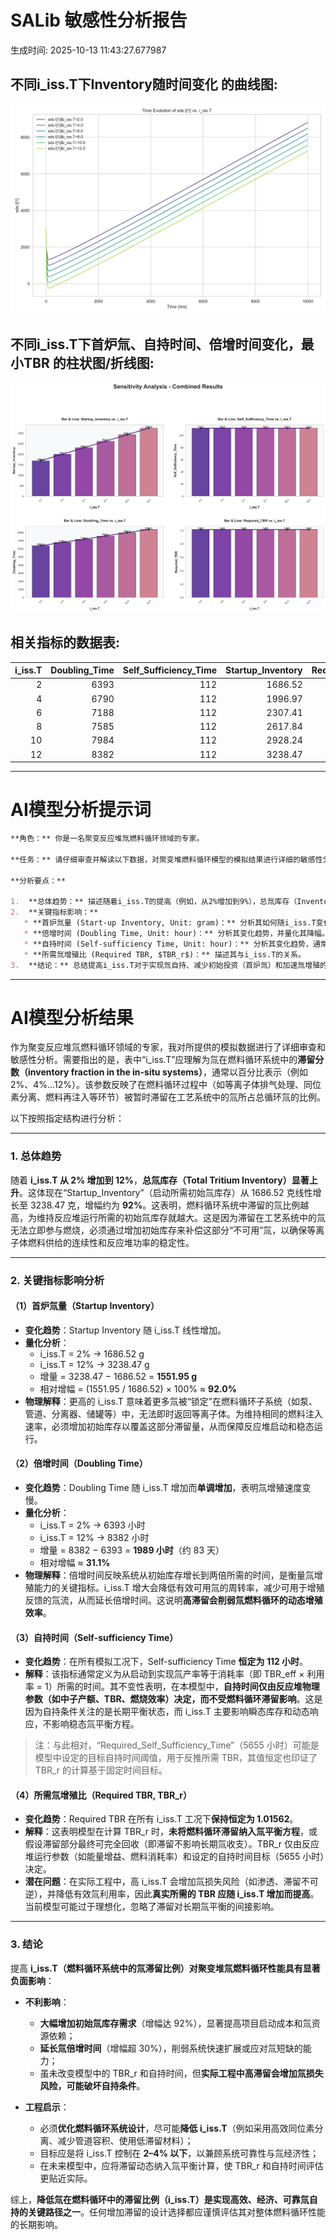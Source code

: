# SALib 敏感性分析报告


生成时间: 2025-10-13 11:43:27.677987


## 不同i_iss.T下Inventory随时间变化 的曲线图:

![不同i_iss.T下Inventory随时间变化 的曲线图](sweep_sds_I1_vs_i_iss_T.png)
## 不同i_iss.T下首炉氚、自持时间、倍增时间变化，最小TBR 的柱状图/折线图:

![不同i_iss.T下首炉氚、自持时间、倍增时间变化，最小TBR 的柱状图/折线图](combined_analysis_plots.png)
## 相关指标的数据表:


|   i_iss.T |   Doubling_Time |   Self_Sufficiency_Time |   Startup_Inventory |   Required_TBR |   Required_Self_Sufficiency_Time |
|----------:|----------------:|------------------------:|--------------------:|---------------:|---------------------------------:|
|         2 |            6393 |                     112 |             1686.52 |        1.01562 |                             5655 |
|         4 |            6790 |                     112 |             1996.97 |        1.01562 |                             5655 |
|         6 |            7188 |                     112 |             2307.41 |        1.01562 |                             5655 |
|         8 |            7585 |                     112 |             2617.84 |        1.01562 |                             5655 |
|        10 |            7984 |                     112 |             2928.24 |        1.01562 |                             5655 |
|        12 |            8382 |                     112 |             3238.47 |        1.01562 |                             5655 |

---

# AI模型分析提示词

```markdown
**角色：** 你是一名聚变反应堆氚燃料循环领域的专家。

**任务：** 请仔细审查并解读以下数据，对聚变堆燃料循环模型的模拟结果进行详细的敏感性分析。请遵循以下结构，分析各项重要参数对关键性能指标的影响，并得出结论。

**分析要点：**

1.  **总体趋势：** 描述随着i_iss.T的提高（例如，从2%增加到9%），总氚库存（Inventory）的增长速率有何变化。
2.  **关键指标影响：**
   * **首炉氚量 (Start-up Inventory, Unit: gram)：** 分析其如何随i_iss.T变化，并量化其降幅。
   * **倍增时间 (Doubling Time, Unit: hour)：** 分析其变化趋势，并量化其降幅。
   * **自持时间 (Self-sufficiency Time, Unit: hour)：** 分析其变化趋势，通常变化较小，请指出。
   * **所需氚增殖比 (Required TBR, $TBR_r$)：** 描述其与i_iss.T的关系。
3.  **结论：** 总结提高i_iss.T对于实现氚自持、减少初始投资（首炉氚）和加速氚增殖的有效性。

```



---

# AI模型分析结果

作为聚变反应堆氚燃料循环领域的专家，我对所提供的模拟数据进行了详细审查和敏感性分析。需要指出的是，表中“i_iss.T”应理解为氚在燃料循环系统中的**滞留分数（inventory fraction in the in-situ systems）**，通常以百分比表示（例如2%、4%…12%）。该参数反映了在燃料循环过程中（如等离子体排气处理、同位素分离、燃料再注入等环节）被暂时滞留在工艺系统中的氚所占总循环氚的比例。

以下按照指定结构进行分析：

---

### 1. 总体趋势

随着 **i_iss.T 从 2% 增加到 12%**，**总氚库存（Total Tritium Inventory）显著上升**。这体现在“Startup_Inventory”（启动所需初始氚库存）从 1686.52 克线性增长至 3238.47 克，增幅约为 **92%**。这表明，燃料循环系统中滞留的氚比例越高，为维持反应堆运行所需的初始氚库存就越大。这是因为滞留在工艺系统中的氚无法立即参与燃烧，必须通过增加初始库存来补偿这部分“不可用”氚，以确保等离子体燃料供给的连续性和反应堆功率的稳定性。

---

### 2. 关键指标影响分析

#### （1）首炉氚量（Startup Inventory）

- **变化趋势**：Startup Inventory 随 i_iss.T 线性增加。
- **量化分析**：
  - i_iss.T = 2% → 1686.52 g  
  - i_iss.T = 12% → 3238.47 g  
  - 增量 = 3238.47 − 1686.52 = **1551.95 g**
  - 相对增幅 = (1551.95 / 1686.52) × 100% ≈ **92.0%**
- **物理解释**：更高的 i_iss.T 意味着更多氚被“锁定”在燃料循环子系统（如泵、管道、分离器、储罐等）中，无法即时返回等离子体。为维持相同的燃料注入速率，必须增加初始库存以覆盖这部分滞留量，从而保障反应堆启动和稳态运行。

#### （2）倍增时间（Doubling Time）

- **变化趋势**：Doubling Time 随 i_iss.T 增加而**单调增加**，表明氚增殖速度变慢。
- **量化分析**：
  - i_iss.T = 2% → 6393 小时  
  - i_iss.T = 12% → 8382 小时  
  - 增量 = 8382 − 6393 = **1989 小时**（约 83 天）
  - 相对增幅 ≈ **31.1%**
- **物理解释**：倍增时间反映系统从初始库存增长到两倍所需的时间，是衡量氚增殖能力的关键指标。i_iss.T 增大会降低有效可用氚的周转率，减少可用于增殖反馈的氚流，从而延长倍增时间。这说明**高滞留会削弱氚燃料循环的动态增殖效率**。

#### （3）自持时间（Self-sufficiency Time）

- **变化趋势**：在所有模拟工况下，Self-sufficiency Time **恒定为 112 小时**。
- **解释**：该指标通常定义为从启动到实现氚产率等于消耗率（即 TBR_eff × 利用率 = 1）所需的时间。其不变性表明，在本模型中，**自持时间仅由反应堆物理参数（如中子产额、TBR、燃烧效率）决定，而不受燃料循环滞留影响**。这是因为自持条件关注的是长期平衡状态，而 i_iss.T 主要影响瞬态库存和动态响应，不影响稳态氚平衡方程。

> 注：与此相对，“Required_Self_Sufficiency_Time”（5655 小时）可能是模型中设定的目标自持时间阈值，用于反推所需 TBR，其值恒定也印证了 TBR_r 的计算基于固定时间目标。

#### （4）所需氚增殖比（Required TBR, TBR_r）

- **变化趋势**：Required TBR 在所有 i_iss.T 工况下**保持恒定为 1.01562**。
- **解释**：这表明模型在计算 TBR_r 时，**未将燃料循环滞留纳入氚平衡方程**，或假设滞留部分最终可完全回收（即滞留不影响长期氚收支）。TBR_r 仅由反应堆运行参数（如能量增益、燃料消耗率）和设定的自持时间目标（5655 小时）决定。  
- **潜在问题**：在实际工程中，高 i_iss.T 会增加氚损失风险（如渗透、滞留不可逆），并降低有效氚利用率，因此**真实所需的 TBR 应随 i_iss.T 增加而提高**。当前模型可能过于理想化，忽略了滞留对长期氚平衡的间接影响。

---

### 3. 结论

提高 **i_iss.T（燃料循环系统中的氚滞留比例）对聚变堆氚燃料循环性能具有显著负面影响**：

- **不利影响**：
  - **大幅增加初始氚库存需求**（增幅达 92%），显著提高项目启动成本和氚资源依赖；
  - **延长氚倍增时间**（增幅超 30%），削弱系统快速扩展或应对氚短缺的能力；
  - 虽未改变模型中的 TBR_r 和自持时间，但**实际工程中高滞留会增加氚损失风险，可能破坏自持条件**。

- **工程启示**：
  - 必须**优化燃料循环系统设计**，尽可能**降低 i_iss.T**（例如采用高效同位素分离、减少管道容积、使用低滞留材料）；
  - 目标应是将 i_iss.T 控制在 **2–4% 以下**，以兼顾系统可靠性与氚经济性；
  - 在未来模型中，应将滞留动态纳入氚平衡计算，使 TBR_r 和自持时间评估更贴近实际。

综上，**降低氚在燃料循环中的滞留比例（i_iss.T）是实现高效、经济、可靠氚自持的关键路径之一**。任何增加滞留的设计选择都应谨慎评估其对整体燃料循环性能的长期影响。